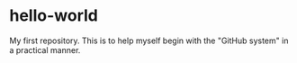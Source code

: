 # hello-world
My first repository. This is to help myself begin with the "GitHub system" in a practical manner.
